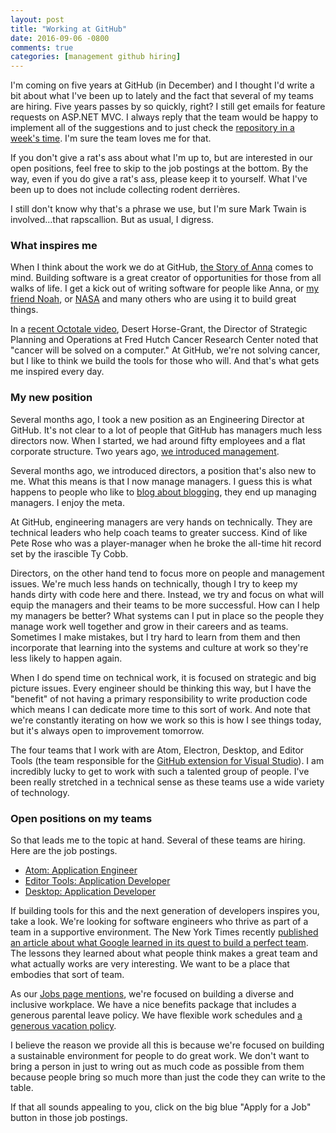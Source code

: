 ```yaml
---
layout: post
title: "Working at GitHub"
date: 2016-09-06 -0800
comments: true
categories: [management github hiring]
---
```


I'm coming on five years at GitHub (in December) and I thought I'd write a bit about what I've been up to lately and the fact that several of my teams are hiring. Five years passes by so quickly, right? I still get emails for feature requests on ASP.NET MVC. I always reply that the team would be happy to implement all of the suggestions and to just check the [repository in a week's time](https://github.com/aspnet/Mvc). I'm sure the team loves me for that.

If you don't give a rat's ass about what I'm up to, but are interested in our open positions, feel free to skip to the job postings at the bottom. By the way, even if you do give a rat's ass, please keep it to yourself. What I've been up to does not include collecting rodent derrières.

I still don't know why that's a phrase we use, but I'm sure Mark Twain is involved...that rapscallion. But as usual, I digress.

### What inspires me

When I think about the work we do at GitHub, [the Story of Anna](https://www.youtube.com/watch?v=VzuBJTtwm3o) comes to mind. Building software is a great creator of opportunities for those from all walks of life. I get a kick out of writing software for people like Anna, or [my friend Noah](https://twitter.com/UXNoah?ref_src=twsrc%5Egoogle%7Ctwcamp%5Eserp%7Ctwgr%5Eauthor), or [NASA](https://github.com/nasa) and many others who are using it to build great things.

In a [recent Octotale video](https://www.youtube.com/watch?v=LreQfx5x740), Desert Horse-Grant, the Director of Strategic Planning and Operations at Fred Hutch Cancer Research Center noted that "cancer will be solved on a computer." At GitHub, we're not solving cancer, but I like to think we build the tools for those who will. And that's what gets me inspired every day.

### My new position

Several months ago, I took a new position as an Engineering Director at GitHub. It's not clear to a lot of people that GitHub has managers much less directors now. When I started, we had around fifty employees and a flat corporate structure. Two years ago, [we introduced management](http://www.bloomberg.com/news/articles/2016-09-06/why-github-finally-abandoned-its-bossless-workplace).

Several months ago, we introduced directors, a position that's also new to me. What this means is that I now manage managers. I guess this is what happens to people who like to [blog about blogging](https://haacked.com/archive/2005/03/13/Blogging-About-Blogging-AboutBlogging.aspx/), they end up managing managers. I enjoy the meta.

At GitHub, engineering managers are very hands on technically. They are technical leaders who help coach teams to greater success. Kind of like Pete Rose who was a player-manager when he broke the all-time hit record set by the irascible Ty Cobb.

Directors, on the other hand tend to focus more on people and management issues. We're much less hands on technically, though I try to keep my hands dirty with code here and there. Instead, we try and focus on what will equip the managers and their teams to be more successful. How can I help my managers be better? What systems can I put in place so the people they manage work well together and grow in their careers and as teams. Sometimes I make mistakes, but I try hard to learn from them and then incorporate that learning into the systems and culture at work so they're less likely to happen again.

When I do spend time on technical work, it is focused on strategic and big picture issues. Every engineer should be thinking this way, but I have the "benefit" of not having a primary responsibility to write production code which means I can dedicate more time to this sort of work. And note that we're constantly iterating on how we work so this is how I see things today, but it's always open to improvement tomorrow.

The four teams that I work with are Atom, Electron, Desktop, and Editor Tools (the team responsible for the [GitHub extension for Visual Studio](https://visualstudio.github.com/)). I am incredibly lucky to get to work with such a talented group of people. I've been really stretched in a technical sense as these teams use a wide variety of technology.

### Open positions on my teams

So that leads me to the topic at hand. Several of these teams are hiring. Here are the job postings.

* [Atom: Application Engineer](https://jobs.lever.co/github/baaa9a2c-c249-4d06-b73f-e9bee1a3d147)
* [Editor Tools: Application Developer](https://jobs.lever.co/github/9be225ec-9ad0-4439-b173-0eeea4e9f587)
* [Desktop: Application Developer](https://jobs.lever.co/github/23ee93fb-59f0-417a-85fd-92cc302cce52)

If building tools for this and the next generation of developers inspires you, take a look. We're looking for software engineers who thrive as part of a team in a supportive environment. The New York Times recently [published an article about what Google learned in its quest to build a perfect team](http://www.nytimes.com/2016/02/28/magazine/what-google-learned-from-its-quest-to-build-the-perfect-team.html?_r=0). The lessons they learned about what people think makes a great team and what actually works are very interesting. We want to be a place that embodies that sort of team.

As our [Jobs page mentions](https://github.com/about/jobs), we're focused on building a diverse and inclusive workplace. We have a nice benefits package that includes a generous parental leave policy. We have flexible work schedules and [a generous vacation policy](https://haacked.com/archive/2016/02/18/unlimited-vaction-pitfalls/).

I believe the reason we provide all this is because we're focused on building a sustainable environment for people to do great work. We don't want to bring a person in just to wring out as much code as possible from them because people bring so much more than just the code they can write to the table.

If that all sounds appealing to you, click on the big blue "Apply for a Job" button in those job postings.
